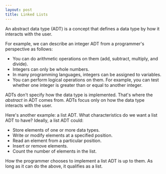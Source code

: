 ```yaml
---
layout: post
title: Linked Lists
---
```


An abstract data type (ADT) is a concept that defines a data type by how it interacts with the user.

For example, we can describe an integer ADT from a programmer's perspective as follows:
* You can do arithmetic operations on them (add, subtract, multiply, and divide).
* Integers can only be whole numbers.
* In many programming languages, integers can be assigned to variables.
* You can perform logical operations on them. For example, you can test whether one integer is greater than or equal to another integer.

ADTs don't specify how the data type is implemented. That's where the *abstract* in ADT comes from. ADTs focus only on how the data type interacts with the user.

Here's another example: a list ADT. What characteristics do we want a list ADT to have? Ideally, a list ADT could:
* Store elements of one or more data types.
* Write or modify elements at a specified position.
* Read an element from a particular position.
* Insert or remove elements.
* Count the number of elements in the list.

How the programmer chooses to implement a list ADT is up to them. As long as it can do the above, it qualifies as a list.
